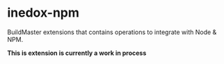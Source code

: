 # inedox-npm
BuildMaster extensions that contains operations to integrate with Node & NPM.

**This is extension is currently a work in process**